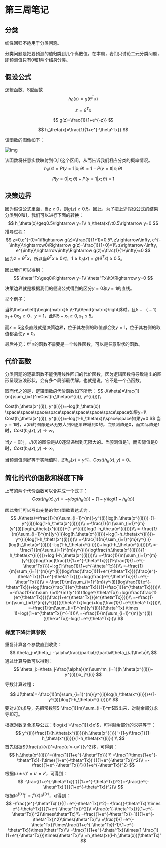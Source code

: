 # 第三周笔记

## 分类

线性回归不适用于分类问题。

分类问题是把要预测的值归类到几个离散值。在本周，我们只讨论二元分类问题，即预测值只有0和1两个结果分类。

## 假设公式

逻辑函数、S型函数
$$
h_\theta(x)=g(\theta^Tx)
$$

$$
z=\theta^Tx
$$

$$
g(z)=\frac{1}{1+e^{-z}}
$$

$$
h_\theta(x)=\frac{1}{1+e^{-\theta^Tx}}
$$

该函数的图像如下：

![img](https://d3c33hcgiwev3.cloudfront.net/imageAssetProxy.v1/1WFqZHntEead-BJkoDOYOw_2413fbec8ff9fa1f19aaf78265b8a33b_Logistic_function.png?expiry=1597708800000&hmac=mK6jKwrI-Vy1hAiDuUJytsTyNRiLvXOGMbXF7m6MnJo)

该函数将任意实数映射到(0,1)这个区间，从而告诉我们相应分类的概率情况。
$$
h_\theta(x) = P(y=1|x;\theta)=1-P(y=0|x;\theta)
$$

$$
P(y=0|x;\theta)+P(y=1|x;\theta)=1
$$

## 决策边界

因为假设公式里面，当$z\geq0$，则$g(z)\geq0.5$。因此，为了把上述假设公式的结果分类到0和1，我们可以进行下面的转换：
$$
h_\theta(x)\geq0.5\rightarrow y=1\\
h_\theta(x)\lt0.5\rightarrow y=0
$$
推导过程：
$$
z=0,e^{-0}=1\Rightarrow g(z)=\frac{1}{1+1}=0.5\\
z\rightarrow\infty, e^{-\infty}\rightarrow0\Rightarrow g(z)=\frac{1}{1+0}=1\\
z\rightarrow-\infty, e^{\infty}\rightarrow\infty\Rightarrow g(z)=\frac{1}{1+\infty}=0
$$
因为$z=\theta^Tx$，所以当$\theta^Tx\geq0$时，$1\geq h_\theta(x)= g(\theta^Tx)\geq0.5$。

因此我们可以得到：
$$
\theta^Tx\geq0\Rightarrow y=1\\
\theta^Tx\lt0\Rightarrow y=0
$$


决策边界就是根据我们的假设公式得到的区分$y=0$和$y=1$的直线。

举个例子：

当$\theta=\left[\begin{matrix}5 \\-1\\0\end{matrix}\right]$时，且$5+（-1）x_1+0x_2\geq0$，$y=1$，此时$5-x_1\geq0, x_1\leq5$。

而$x=5$这条直线就是决策边界，位于其左侧的取值都会使$y=1$，位于其右侧的取值都会使$y=0$。

最后补充：$\theta^Tx$的函数不需要是一个线性函数，可以是任意形状的函数。



## 代价函数

分类问题的逻辑函数不能使用线性回归的代价函数，因为逻辑函数将导致输出的图形呈现波浪形状，会有多个局部最优解。也就是说，它不是一个凸函数。

取而代之的是，逻辑函数的代价函数如下所示：
$$
J(\theta)=\frac{1}{m}\sum_{i=1}^mCost(h_\theta(x^{(i)}, y^{(i)}))\\

Cost(h_\theta(x^{(i)}, y^{(i)}))=-log(h_\theta(x)) \space\space\space\space\space\space\space\space\space如果y=1\\
Cost(h_\theta(x^{(i)}, y^{(i)}))=-log(1-h_\theta(x))\space\space如果y=0
$$
当$y=1$时，$J(\theta)$的图像是从无穷大到0逐渐递减到0的。当预测值是0，而实际值是1时，$Cost(h_\theta(x), y)\rightarrow\infty$。

当$y=0$时，$J(\theta)$的图像是从0逐渐递增到无限大的。当预测值是1，而实际值是0时，$Cost(h_\theta(x), y)\rightarrow\infty$。

当预测值刚好等于实际值时，即$h_\theta(x)=y$时，$Cost(h_\theta(x), y)=0$。

## 简化的代价函数和梯度下降

上节的两个代价函数可以合并成一个式子：
$$
Cost(h_\theta(x), y)=-ylog(h_\theta(x))-(1-y)log(1-h_\theta(x))
$$

因此我们可以写出完整的代价函数表达式为：
$$
J(\theta)=\frac{1}{m}\sum_{i=1}^{m}(-y^{(i)}log(h_\theta(x^{(i)}))-(1-y^{(i)})log(1-h_\theta(x^{(i)})))\\
=-\frac{1}{m}\sum_{i=1}^{m}(y^{(i)}log(h_\theta(x^{(i)}))+(1-y^{(i)})log(1-h_\theta(x^{(i)})))\\
=-\frac{1}{m}\sum_{i=1}^{m}(y^{(i)}log(h_\theta(x^{(i)}))+log(1-h_\theta(x^{(i)}))-y^{(i)}log(1-h_\theta(x^{(i)})))\\
=-\frac{1}{m}\sum_{i=1}^{m}(y^{(i)}(log(h_\theta(x^{(i)}))-log(1-h_\theta(x^{(i)})))+log(1-h_\theta(x^{(i)})))\\
=-\frac{1}{m}\sum_{i=1}^{m}(y^{(i)}(log\frac{h_\theta(x^{(i)})}{1-h_\theta(x^{(i)})})+log(1-h_\theta(x^{(i)})))\\
=-\frac{1}{m}\sum_{i=1}^{m}(y^{(i)}(log\frac{\frac{1}{1+e^{-\theta^Tx}}}{1-\frac{1}{1+e^{-\theta^Tx}}})+log(1-\frac{1}{1+e^{-\theta^Tx}}))\\
=-\frac{1}{m}\sum_{i=1}^{m}(y^{(i)}(log\frac{\frac{1}{1+e^{-\theta^Tx}}}{\frac{e^{-\theta^Tx}}{1+e^{-\theta^Tx}}})+log(\frac{e^{-\theta^Tx}}{1+e^{-\theta^Tx}}))\\
=-\frac{1}{m}\sum_{i=1}^{m}(y^{(i)}(log\frac{1}{e^{-\theta^Tx}})+log(\frac{\frac{1}{e^{\theta^Tx}}}{1+\frac{1}{e^{\theta^Tx}}}))\\
=-\frac{1}{m}\sum_{i=1}^{m}(y^{(i)}(loge^{\theta^Tx})+log(\frac{\frac{1}{e^{\theta^Tx}}}{\frac{1+e^{\theta^Tx}}{e^{\theta^Tx}}}))\\
=-\frac{1}{m}\sum_{i=1}^{m}(y^{(i)}({\theta^Tx}loge)+log(\frac{1}{1+e^{\theta^Tx}}))\\
=-\frac{1}{m}\sum_{i=1}^{m}(y^{(i)}({\theta^Tx} \times 1)+log((1+e^{\theta^Tx})^{-1}))\\
=-\frac{1}{m}\sum_{i=1}^{m}(y^{(i)}({\theta^Tx})-log(1+e^{\theta^Tx}))\\
$$

### 梯度下降计算参数

重复计算各个参数直到收敛：
$$
\theta_j:=\theta_j - \alpha\frac{\partial}{\partial\theta_j}J(\theta)\\
$$
通过计算导数可以得到：
$$
\theta_j:=\theta_j-\frac{\alpha}{m}\sum^m_{i=1}(h_\theta(x^{(i)})-y^{(i)})x_j^{(i)}
$$

导数计算过程：

$$
J(\theta)=-\frac{1}{m}\sum_{i=1}^{m}(y^{(i)}log(h_\theta(x^{(i)}))+(1-y^{(i)})log(1-h_\theta(x^{(i)})))\\
$$
要对$J(\theta)$求导，先把常数项$-\frac{1}{m}\sum_{i=1}^m$取出来，对剩余部分求导即可。

根据对数复合求导公式：$log(x)'=\frac{1}{x}x'$，可得剩余部分的求导等于：
$$
y^{(i)}\frac{1}{h_\theta(x^{(i)})}h_\theta(x^{(i)})'+(1-y)\frac{1}{1-h_\theta(x^{(i)})}(1-h_\theta(x^{(i)}))'\\
$$
首先根据$(\frac{u}{v})'=\frac{u'v-uv'}{v^2}$，可得到：
$$
h_\theta(x^{(i)})'=(\frac{1}{1+e^{-\theta^Tx}})'\\
=\frac{1'\times(1+e^{-\theta^Tx})-1\times(1+e^{-\theta^Tx})'}{(1+e^{-\theta^Tx})^2}\\
=-\frac{(1+e^{-\theta^Tx})'}{(1+e^{-\theta^Tx})^2}
$$
根据$(u\pm v)'=u'\pm v'$，可得到：
$$
-\frac{(1+e^{-\theta^Tx})'}{(1+e^{-\theta^Tx})^2}=-\frac{(e^{-\theta^Tx)'}}{(1+e^{-\theta^Tx})^2}\\
$$
根据$(e^{f(x)})'=f'(x)e^{f(x)}$，可得到：
$$
-\frac{(e^{-\theta^Tx)'}}{(1+e^{-\theta^Tx})^2}=-\frac{(-\theta^Tx)'\times e^{-\theta^Tx}}{(1+e^{-\theta^Tx})^2}\\
=\frac{e^{-\theta^Tx}}{(1+e^{-\theta^Tx})^2}\times(\theta^Tx)'\\
=\frac{(1+e^{-\theta^Tx})-1}{(1+e^{-\theta^Tx})^2}\times(\theta^Tx)'\\
=\frac{1}{1+e^{-\theta^Tx}}\times\frac{(1+e^{-\theta^Tx})-1}{1+e^{-\theta^Tx}}\times(\theta^Tx)'\\
=\frac{1}{1+e^{-\theta^Tx}}\times(1-\frac{1}{1+e^{-\theta^Tx}})\times(\theta^Tx)'\\
=h_\theta(x)(1-h_\theta(x))(\theta^Tx)'
$$


